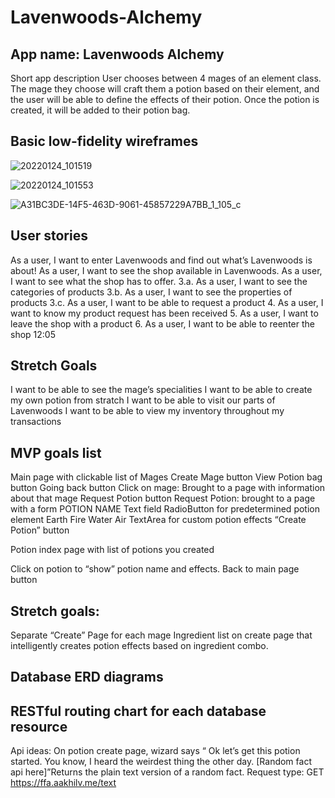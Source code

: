 # Lavenwoods-Alchemy

## App name: Lavenwoods Alchemy
Short app description
User chooses between 4 mages of an element class.  The mage they choose will craft them a potion based on their element, and the user will be able to define the effects of their potion. Once the potion is created, it will be added to their potion bag.


## Basic low-fidelity wireframes

![20220124_101519](https://user-images.githubusercontent.com/95322104/150819360-daf3cc97-42ed-4b6f-8718-9dc54c964d52.jpg)


![20220124_101553](https://user-images.githubusercontent.com/95322104/150820116-5a7d5186-eb85-4d5a-b425-325798373d4f.jpg)


![A31BC3DE-14F5-463D-9061-45857229A7BB_1_105_c](https://user-images.githubusercontent.com/95322104/150820354-191d1557-60c9-450c-b09d-821e986a1615.jpeg)






## User stories
As a user, I want to enter Lavenwoods and find out what’s Lavenwoods is about!
As a user, I want to see the shop available in Lavenwoods.
As a user, I want to see what the shop has to offer.
  3.a. As a user, I want to see the categories of products
  3.b. As a user, I want to see the properties of products
  3.c. As a user, I want to be able to request a product
4. As a user, I want to know my product request has been received
5. As a user, I want to leave the shop with a product
6. As a user, I want to be able to reenter the shop
12:05


## Stretch Goals
I want to be able to see the mage’s specialities
I want to be able to create my own potion from stratch
I want to be able to visit our parts of Lavenwoods
I want to be able to view my inventory throughout my transactions


## MVP goals list
Main page with clickable list of Mages
Create Mage button
View Potion bag button
Going back button
Click on mage: Brought to a page with information about that mage
Request Potion button
Request Potion: brought to a page with a form
POTION NAME
Text field
RadioButton for predetermined potion element
Earth
Fire
Water
Air
TextArea for custom potion effects
“Create Potion” button

Potion index page with list of potions you created

Click on potion to “show” potion name and effects.
Back to main page button


## Stretch goals:


Separate “Create” Page for each mage
Ingredient list on create page that intelligently creates potion effects based on ingredient combo.



## Database ERD diagrams















## RESTful routing chart for each database resource




Api ideas: On potion create page, wizard says “ Ok let’s get this potion started.  You know, I heard the weirdest thing the other day.  [Random fact api here]”Returns the plain text version of a random fact.
Request type:
GET https://ffa.aakhilv.me/text
